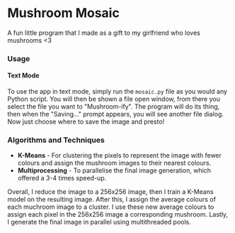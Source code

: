 # Mushroom Mosaic

A fun little program that I made as a gift to my girlfriend who loves mushrooms <3

### Usage

#### Text Mode

To use the app in text mode, simply run the `mosaic.py` file as you would any Python script.
You will then be shown a file open window, from there you select the file you want to "Mushroom-ify".
The program will do its thing, then when the "Saving..." prompt appears, you will see another file dialog.
Now just choose where to save the image and presto!

### Algorithms and Techniques

- **K-Means** - For clustering the pixels to represent the image with fewer colours and assign the mushroom images to their nearest colours.
- **Multiprocessing** - To parallelise the final image generation, which offered a 3-4 times speed-up.

Overall, I reduce the image to a 256x256 image, then I train a K-Means model on the resulting image. After this, I assign the average colours of each muchroom image to a cluster. I use these new average colours to assign each pixel in the 256x256 image a corresponding mushroom. Lastly, I generate the final image in parallel using multithreaded pools.
